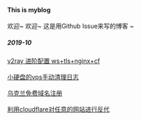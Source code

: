 #### This is myblog
欢迎~ 欢迎~
这是用Github Issue来写的博客 ~

##### 2019-10
[v2ray 进阶配置 ws+tls+nginx+cf](https://github.com/dalaolala/myblog/issues/1)<br><br>
[小硬盘的vps手动清理日志](https://github.com/dalaolala/myblog/issues/2)<br><br>
[乌克兰免费域名注册](https://github.com/dalaolala/myblog/issues/3)<br><br>
[利用cloudflare对任意的网站进行反代](https://github.com/dalaolala/myblog/issues/3)

